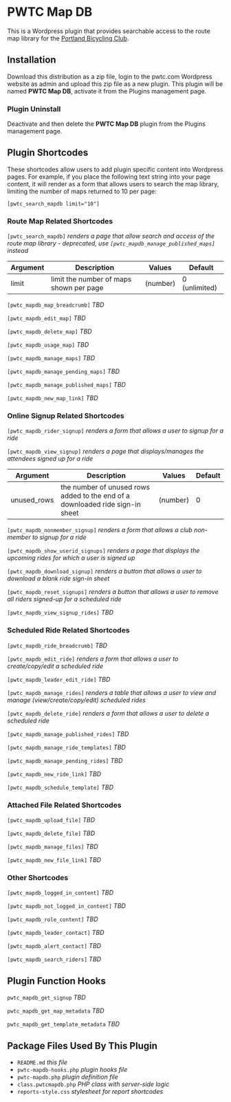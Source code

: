 # PWTC Map DB

This is a Wordpress plugin that provides searchable access to the route map library for the [Portland Bicycling Club](https://portlandbicyclingclub.com).

## Installation
Download this distribution as a zip file, login to the pwtc.com Wordpress website as admin and upload this zip file as a new plugin. This plugin will be named **PWTC Map DB**, activate it from the Plugins management page.

### Plugin Uninstall
Deactivate and then delete the **PWTC Map DB** plugin from the Plugins management page.

## Plugin Shortcodes
These shortcodes allow users to add plugin specific content into Wordpress
pages. For example, if you place the following text string into your page content, it will 
render as a form that allows users to search the map library, limiting the number
of maps returned to 10 per page:

`[pwtc_search_mapdb limit="10"]`

### Route Map Related Shortcodes
`[pwtc_search_mapdb]` *renders a page that allow search and access of the route map library - deprecated, use `[pwtc_mapdb_manage_published_maps]` instead*

Argument|Description|Values|Default
--------|-----------|------|-------
limit|limit the number of maps shown per page|(number)|0 (unlimited)

`[pwtc_mapdb_map_breadcrumb]` *TBD*

`[pwtc_mapdb_edit_map]` *TBD*

`[pwtc_mapdb_delete_map]` *TBD*

`[pwtc_mapdb_usage_map]` *TBD*

`[pwtc_mapdb_manage_maps]` *TBD*

`[pwtc_mapdb_manage_pending_maps]` *TBD*

`[pwtc_mapdb_manage_published_maps]` *TBD*

`[pwtc_mapdb_new_map_link]` *TBD*

### Online Signup Related Shortcodes

`[pwtc_mapdb_rider_signup]` *renders a form that allows a user to signup for a ride*

`[pwtc_mapdb_view_signup]` *renders a page that displays/manages the attendees signed up for a ride*

Argument|Description|Values|Default
--------|-----------|------|-------
unused_rows|the number of unused rows added to the end of a downloaded ride sign-in sheet|(number)|0

`[pwtc_mapdb_nonmember_signup]` *renders a form that allows a club non-member to signup for a ride*

`[pwtc_mapdb_show_userid_signups]` *renders a page that displays the upcoming rides for which a user is signed up*

`[pwtc_mapdb_download_signup]` *renders a button that allows a user to download a blank ride sign-in sheet*

`[pwtc_mapdb_reset_signups]` *renders a button that allows a user to remove all riders signed-up for a scheduled ride*

`[pwtc_mapdb_view_signup_rides]` *TBD*

### Scheduled Ride Related Shortcodes

`[pwtc_mapdb_ride_breadcrumb]` *TBD*

`[pwtc_mapdb_edit_ride]` *renders a form that allows a user to create/copy/edit a scheduled ride*

`[pwtc_mapdb_leader_edit_ride]` *TBD*

`[pwtc_mapdb_manage_rides]` *renders a table that allows a user to view and manage (view/create/copy/edit) scheduled rides*

`[pwtc_mapdb_delete_ride]` *renders a form that allows a user to delete a scheduled ride*

`[pwtc_mapdb_manage_published_rides]` *TBD*

`[pwtc_mapdb_manage_ride_templates]` *TBD*

`[pwtc_mapdb_manage_pending_rides]` *TBD*

`[pwtc_mapdb_new_ride_link]` *TBD*

`[pwtc_mapdb_schedule_template]` *TBD*

### Attached File Related Shortcodes

`[pwtc_mapdb_upload_file]` *TBD*

`[pwtc_mapdb_delete_file]` *TBD*

`[pwtc_mapdb_manage_files]` *TBD*

`[pwtc_mapdb_new_file_link]` *TBD*

### Other Shortcodes

`[pwtc_mapdb_logged_in_content]` *TBD*

`[pwtc_mapdb_not_logged_in_content]` *TBD*

`[pwtc_mapdb_role_content]` *TBD*

`[pwtc_mapdb_leader_contact]` *TBD*

`[pwtc_mapdb_alert_contact]` *TBD*

`[pwtc_mapdb_search_riders]` *TBD*

## Plugin Function Hooks

`pwtc_mapdb_get_signup` *TBD*

`pwtc_mapdb_get_map_metadata` *TBD*

`pwtc_mapdb_get_template_metadata` *TBD*

## Package Files Used By This Plugin
- `README.md` *this file*
- `pwtc-mapdb-hooks.php` *plugin hooks file*
- `pwtc-mapdb.php` *plugin definition file*
- `class.pwtcmapdb.php` *PHP class with server-side logic*
- `reports-style.css` *stylesheet for report shortcodes*
